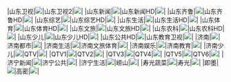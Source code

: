 |山东卫视|<img src="https://raw.githubusercontent.com/xiaolvdouya/TV-LOGO/refs/heads/main/%E5%B1%B1%E4%B8%9C/山东卫视.png">|山东卫视2|<img src="https://raw.githubusercontent.com/xiaolvdouya/TV-LOGO/refs/heads/main/%E5%B1%B1%E4%B8%9C/山东卫视2.png">|
|山东新闻|<img src="https://raw.githubusercontent.com/xiaolvdouya/TV-LOGO/refs/heads/main/%E5%B1%B1%E4%B8%9C/山东新闻.png">|山东新闻HD|<img src="https://raw.githubusercontent.com/xiaolvdouya/TV-LOGO/refs/heads/main/%E5%B1%B1%E4%B8%9C/山东新闻HD.png">|
|山东齐鲁|<img src="https://raw.githubusercontent.com/xiaolvdouya/TV-LOGO/refs/heads/main/%E5%B1%B1%E4%B8%9C/山东齐鲁.png">|山东齐鲁HD|<img src="https://raw.githubusercontent.com/xiaolvdouya/TV-LOGO/refs/heads/main/%E5%B1%B1%E4%B8%9C/山东齐鲁HD.png">|
|山东综艺|<img src="https://raw.githubusercontent.com/xiaolvdouya/TV-LOGO/refs/heads/main/%E5%B1%B1%E4%B8%9C/山东综艺.png">|山东综艺HD|<img src="https://raw.githubusercontent.com/xiaolvdouya/TV-LOGO/refs/heads/main/%E5%B1%B1%E4%B8%9C/山东综艺HD.png">|
|山东生活|<img src="https://raw.githubusercontent.com/xiaolvdouya/TV-LOGO/refs/heads/main/%E5%B1%B1%E4%B8%9C/山东生活.png">|山东生活HD|<img src="https://raw.githubusercontent.com/xiaolvdouya/TV-LOGO/refs/heads/main/%E5%B1%B1%E4%B8%9C/山东生活HD.png">|
|山东体育|<img src="https://raw.githubusercontent.com/xiaolvdouya/TV-LOGO/refs/heads/main/%E5%B1%B1%E4%B8%9C/山东体育.png">|山东体育HD|<img src="https://raw.githubusercontent.com/xiaolvdouya/TV-LOGO/refs/heads/main/%E5%B1%B1%E4%B8%9C/山东体育HD.png">|
|山东文旅|<img src="https://raw.githubusercontent.com/xiaolvdouya/TV-LOGO/refs/heads/main/%E5%B1%B1%E4%B8%9C/山东文旅.png">|山东文旅HD|<img src="https://raw.githubusercontent.com/xiaolvdouya/TV-LOGO/refs/heads/main/%E5%B1%B1%E4%B8%9C/山东文旅HD.png">|
|山东农科|<img src="https://raw.githubusercontent.com/xiaolvdouya/TV-LOGO/refs/heads/main/%E5%B1%B1%E4%B8%9C/山东农科.png">|山东农科HD|<img src="https://raw.githubusercontent.com/xiaolvdouya/TV-LOGO/refs/heads/main/%E5%B1%B1%E4%B8%9C/山东农科HD.png">|
|山东少儿|<img src="https://raw.githubusercontent.com/xiaolvdouya/TV-LOGO/refs/heads/main/%E5%B1%B1%E4%B8%9C/山东少儿.png">|山东少儿HD|<img src="https://raw.githubusercontent.com/xiaolvdouya/TV-LOGO/refs/heads/main/%E5%B1%B1%E4%B8%9C/山东少儿HD.png">|
|山东公共HD|<img src="https://raw.githubusercontent.com/xiaolvdouya/TV-LOGO/refs/heads/main/%E5%B1%B1%E4%B8%9C/山东公共HD.png">|山东教育卫视|<img src="https://raw.githubusercontent.com/xiaolvdouya/TV-LOGO/refs/heads/main/%E5%B1%B1%E4%B8%9C/山东教育卫视.png">|
|济南|<img src="https://raw.githubusercontent.com/xiaolvdouya/TV-LOGO/refs/heads/main/%E5%B1%B1%E4%B8%9C/济南.png">|济南都市|<img src="https://raw.githubusercontent.com/xiaolvdouya/TV-LOGO/refs/heads/main/%E5%B1%B1%E4%B8%9C/济南都市.png">|
|济南生活|<img src="https://raw.githubusercontent.com/xiaolvdouya/TV-LOGO/refs/heads/main/%E5%B1%B1%E4%B8%9C/济南生活.png">|济南文旅体育|<img src="https://raw.githubusercontent.com/xiaolvdouya/TV-LOGO/refs/heads/main/%E5%B1%B1%E4%B8%9C/济南文旅体育.png">|
|济南娱乐|<img src="https://raw.githubusercontent.com/xiaolvdouya/TV-LOGO/refs/heads/main/%E5%B1%B1%E4%B8%9C/济南娱乐.png">|济南教育|<img src="https://raw.githubusercontent.com/xiaolvdouya/TV-LOGO/refs/heads/main/%E5%B1%B1%E4%B8%9C/济南教育.png">|
|济南少儿|<img src="https://raw.githubusercontent.com/xiaolvdouya/TV-LOGO/refs/heads/main/%E5%B1%B1%E4%B8%9C/济南少儿.png">|QTV|<img src="https://raw.githubusercontent.com/xiaolvdouya/TV-LOGO/refs/heads/main/%E5%B1%B1%E4%B8%9C/QTV.png">|
|QTV1|<img src="https://raw.githubusercontent.com/xiaolvdouya/TV-LOGO/refs/heads/main/%E5%B1%B1%E4%B8%9C/QTV1.png">|QTV2|<img src="https://raw.githubusercontent.com/xiaolvdouya/TV-LOGO/refs/heads/main/%E5%B1%B1%E4%B8%9C/QTV2.png">|
|QTV3|<img src="https://raw.githubusercontent.com/xiaolvdouya/TV-LOGO/refs/heads/main/%E5%B1%B1%E4%B8%9C/QTV3.png">|QTV4|<img src="https://raw.githubusercontent.com/xiaolvdouya/TV-LOGO/refs/heads/main/%E5%B1%B1%E4%B8%9C/QTV4.png">|
|QTV5|<img src="https://raw.githubusercontent.com/xiaolvdouya/TV-LOGO/refs/heads/main/%E5%B1%B1%E4%B8%9C/QTV5.png">|QTV6|<img src="https://raw.githubusercontent.com/xiaolvdouya/TV-LOGO/refs/heads/main/%E5%B1%B1%E4%B8%9C/QTV6.png">|
|济宁新闻|<img src="https://raw.githubusercontent.com/xiaolvdouya/TV-LOGO/refs/heads/main/%E5%B1%B1%E4%B8%9C/济宁新闻.png">|济宁公共|<img src="https://raw.githubusercontent.com/xiaolvdouya/TV-LOGO/refs/heads/main/%E5%B1%B1%E4%B8%9C/济宁公共.png">|
|济宁生活|<img src="https://raw.githubusercontent.com/xiaolvdouya/TV-LOGO/refs/heads/main/%E5%B1%B1%E4%B8%9C/济宁生活.png">|崂山|<img src="https://raw.githubusercontent.com/xiaolvdouya/TV-LOGO/refs/heads/main/%E5%B1%B1%E4%B8%9C/崂山.png">|
|寿光蔬菜|<img src="https://raw.githubusercontent.com/xiaolvdouya/TV-LOGO/refs/heads/main/%E5%B1%B1%E4%B8%9C/寿光蔬菜.png">|寿光|<img src="https://raw.githubusercontent.com/xiaolvdouya/TV-LOGO/refs/heads/main/%E5%B1%B1%E4%B8%9C/寿光.png">|
|即墨|<img src="https://raw.githubusercontent.com/xiaolvdouya/TV-LOGO/refs/heads/main/%E5%B1%B1%E4%B8%9C/即墨.png">|高密|<img src="https://raw.githubusercontent.com/xiaolvdouya/TV-LOGO/refs/heads/main/%E5%B1%B1%E4%B8%9C/高密.png">|
